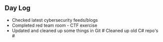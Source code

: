 
## Day Log

* Checked latest cybersecurity feeds/blogs
* Completed red team room - CTF exercise
* Updated and cleaned up some things in Git
		# Cleaned up old C# repo's
		# 




<!--stackedit_data:
eyJoaXN0b3J5IjpbMjMzMzA1NTE3LDMxODc4NDEzOSwxNDA4MD
I2NDE4LC0xODYyMDQ1NTU0LC0xMzYwOTE1MTIzLDczMDk5ODEx
Nl19
-->